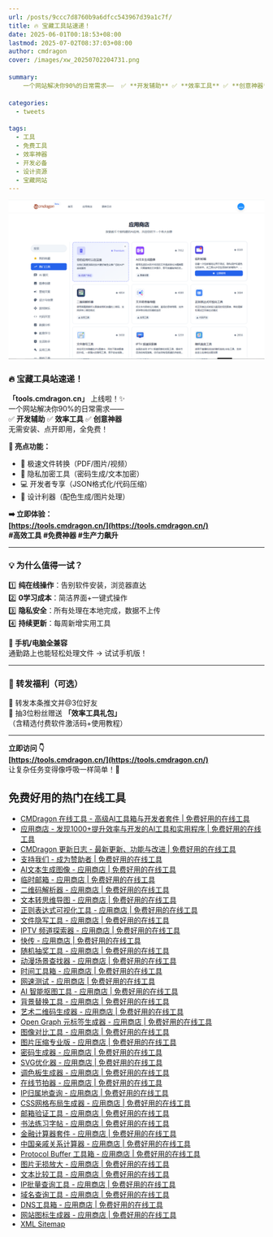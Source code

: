 ```yaml
---
url: /posts/9ccc7d8760b9a6dfcc543967d39a1c7f/
title: 🔥 宝藏工具站速递！  
date: 2025-06-01T00:18:53+08:00  
lastmod: 2025-07-02T08:37:03+08:00
author: cmdragon   
cover: /images/xw_20250702204731.png

summary: 
    一个网站解决你90%的日常需求——  ✅ **开发辅助** ✅ **效率工具** ✅ **创意神器**  无需安装、点开即用，全免费！

categories:
  - tweets
  
tags:
  - 工具
  - 免费工具
  - 效率神器
  - 开发必备
  - 设计资源
  - 宝藏网站
---
```


![xw_20250702204731.png](/images/xw_20250702204731.png)

### 🔥 宝藏工具站速递！  
**「tools.cmdragon.cn」** 上线啦！✨  
一个网站解决你90%的日常需求——  
✅ **开发辅助** ✅ **效率工具** ✅ **创意神器**  
无需安装、点开即用，全免费！  

**🌟 亮点功能：**  
- 📁 极速文件转换（PDF/图片/视频）  
- 🔐 隐私加密工具（密码生成/文本加密）  
- 💻 开发者专享（JSON格式化/代码压缩）  
- 🎨 设计利器（配色生成/图片处理）  

**➡️ 立即体验：**  
**[https://tools.cmdragon.cn/](https://tools.cmdragon.cn/)**  
**#高效工具 #免费神器 #生产力飙升**

---

### 💡 为什么值得一试？  
1️⃣ **纯在线操作**：告别软件安装，浏览器直达  
2️⃣ **0学习成本**：简洁界面+一键式操作  
3️⃣ **隐私安全**：所有处理在本地完成，数据不上传  
4️⃣ **持续更新**：每周新增实用工具  

**📱 手机/电脑全兼容**  
通勤路上也能轻松处理文件 → 试试手机版！  

---

### 📣 转发福利（可选）  
🔁 转发本条推文并@3位好友  
🎁 抽3位粉丝赠送 **「效率工具礼包」**  
（含精选付费软件激活码+使用教程）  

---


**立即访问 👇**  
**[https://tools.cmdragon.cn/](https://tools.cmdragon.cn/)**  
让复杂任务变得像呼吸一样简单！💨  

## 免费好用的热门在线工具

- [CMDragon 在线工具 - 高级AI工具箱与开发者套件 | 免费好用的在线工具](https://tools.cmdragon.cn/zh)
- [应用商店 - 发现1000+提升效率与开发的AI工具和实用程序 | 免费好用的在线工具](https://tools.cmdragon.cn/zh/apps?category=trending)
- [CMDragon 更新日志 - 最新更新、功能与改进 | 免费好用的在线工具](https://tools.cmdragon.cn/zh/changelog)
- [支持我们 - 成为赞助者 | 免费好用的在线工具](https://tools.cmdragon.cn/zh/sponsor)
- [AI文本生成图像 - 应用商店 | 免费好用的在线工具](https://tools.cmdragon.cn/zh/apps/text-to-image-ai)
- [临时邮箱 - 应用商店 | 免费好用的在线工具](https://tools.cmdragon.cn/zh/apps/temp-email)
- [二维码解析器 - 应用商店 | 免费好用的在线工具](https://tools.cmdragon.cn/zh/apps/qrcode-parser)
- [文本转思维导图 - 应用商店 | 免费好用的在线工具](https://tools.cmdragon.cn/zh/apps/text-to-mindmap)
- [正则表达式可视化工具 - 应用商店 | 免费好用的在线工具](https://tools.cmdragon.cn/zh/apps/regex-visualizer)
- [文件隐写工具 - 应用商店 | 免费好用的在线工具](https://tools.cmdragon.cn/zh/apps/steganography-tool)
- [IPTV 频道探索器 - 应用商店 | 免费好用的在线工具](https://tools.cmdragon.cn/zh/apps/iptv-explorer)
- [快传 - 应用商店 | 免费好用的在线工具](https://tools.cmdragon.cn/zh/apps/snapdrop)
- [随机抽奖工具 - 应用商店 | 免费好用的在线工具](https://tools.cmdragon.cn/zh/apps/lucky-draw)
- [动漫场景查找器 - 应用商店 | 免费好用的在线工具](https://tools.cmdragon.cn/zh/apps/anime-scene-finder)
- [时间工具箱 - 应用商店 | 免费好用的在线工具](https://tools.cmdragon.cn/zh/apps/time-toolkit)
- [网速测试 - 应用商店 | 免费好用的在线工具](https://tools.cmdragon.cn/zh/apps/speed-test)
- [AI 智能抠图工具 - 应用商店 | 免费好用的在线工具](https://tools.cmdragon.cn/zh/apps/background-remover)
- [背景替换工具 - 应用商店 | 免费好用的在线工具](https://tools.cmdragon.cn/zh/apps/background-replacer)
- [艺术二维码生成器 - 应用商店 | 免费好用的在线工具](https://tools.cmdragon.cn/zh/apps/artistic-qrcode)
- [Open Graph 元标签生成器 - 应用商店 | 免费好用的在线工具](https://tools.cmdragon.cn/zh/apps/open-graph-generator)
- [图像对比工具 - 应用商店 | 免费好用的在线工具](https://tools.cmdragon.cn/zh/apps/image-comparison)
- [图片压缩专业版 - 应用商店 | 免费好用的在线工具](https://tools.cmdragon.cn/zh/apps/image-compressor)
- [密码生成器 - 应用商店 | 免费好用的在线工具](https://tools.cmdragon.cn/zh/apps/password-generator)
- [SVG优化器 - 应用商店 | 免费好用的在线工具](https://tools.cmdragon.cn/zh/apps/svg-optimizer)
- [调色板生成器 - 应用商店 | 免费好用的在线工具](https://tools.cmdragon.cn/zh/apps/color-palette)
- [在线节拍器 - 应用商店 | 免费好用的在线工具](https://tools.cmdragon.cn/zh/apps/online-metronome)
- [IP归属地查询 - 应用商店 | 免费好用的在线工具](https://tools.cmdragon.cn/zh/apps/ip-geolocation)
- [CSS网格布局生成器 - 应用商店 | 免费好用的在线工具](https://tools.cmdragon.cn/zh/apps/css-grid-layout)
- [邮箱验证工具 - 应用商店 | 免费好用的在线工具](https://tools.cmdragon.cn/zh/apps/email-validator)
- [书法练习字帖 - 应用商店 | 免费好用的在线工具](https://tools.cmdragon.cn/zh/apps/calligraphy-practice)
- [金融计算器套件 - 应用商店 | 免费好用的在线工具](https://tools.cmdragon.cn/zh/apps/finance-calculator-suite)
- [中国亲戚关系计算器 - 应用商店 | 免费好用的在线工具](https://tools.cmdragon.cn/zh/apps/chinese-kinship-calculator)
- [Protocol Buffer 工具箱 - 应用商店 | 免费好用的在线工具](https://tools.cmdragon.cn/zh/apps/protobuf-toolkit)
- [图片无损放大 - 应用商店 | 免费好用的在线工具](https://tools.cmdragon.cn/zh/apps/image-upscaler)
- [文本比较工具 - 应用商店 | 免费好用的在线工具](https://tools.cmdragon.cn/zh/apps/text-compare)
- [IP批量查询工具 - 应用商店 | 免费好用的在线工具](https://tools.cmdragon.cn/zh/apps/ip-batch-lookup)
- [域名查询工具 - 应用商店 | 免费好用的在线工具](https://tools.cmdragon.cn/zh/apps/domain-finder)
- [DNS工具箱 - 应用商店 | 免费好用的在线工具](https://tools.cmdragon.cn/zh/apps/dns-toolkit)
- [网站图标生成器 - 应用商店 | 免费好用的在线工具](https://tools.cmdragon.cn/zh/apps/favicon-generator)
- [XML Sitemap](https://tools.cmdragon.cn/sitemap_index.xml)
